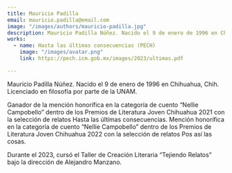 ```yaml
---
title: Mauricio Padilla
email: mauricio.padilla@email.com
image: "/images/authors/mauricio-padilla.jpg"
description: Mauricio Padilla Núñez. Nacido el 9 de enero de 1996 en Chihuahua, Chih. Licenciado en filosofía por parte de la UNAM.
works:
  - name: Hasta las últimas consecuencias (PECH)
    image: "/images/avatar.png"
    link: https://pech.icm.gob.mx/images/2023/ultimas.pdf

---
```


Mauricio Padilla Núñez. Nacido el 9 de enero de 1996 en Chihuahua, Chih. Licenciado en filosofía por parte de la UNAM.

Ganador de la mención honorífica en la categoría de cuento “Nellie Campobello” dentro de los Premios de Literatura Joven Chihuahua 2021 con la selección de relatos Hasta las últimas consecuencias. Mención honorífica en la categoría de cuento “Nellie Campobello” dentro de los Premios de Literatura Joven Chihuahua 2022 con la selección de relatos Pos así las cosas.

Durante el 2023, cursó el Taller de Creación Literaria “Tejiendo Relatos” bajo la dirección de Alejandro Manzano.
